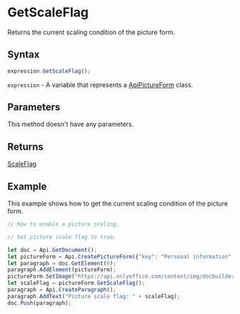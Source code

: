 # GetScaleFlag

Returns the current scaling condition of the picture form.

## Syntax

```javascript
expression.GetScaleFlag();
```

`expression` - A variable that represents a [ApiPictureForm](../ApiPictureForm.md) class.

## Parameters

This method doesn't have any parameters.

## Returns

[ScaleFlag](../../Enumeration/ScaleFlag.md)

## Example

This example shows how to get the current scaling condition of the picture form.

```javascript editor-pdf
// How to enable a picture scaling.

// Set picture scale flag to true.

let doc = Api.GetDocument();
let pictureForm = Api.CreatePictureForm({"key": "Personal information", "tip": "Upload your photo", "required": true, "placeholder": "Photo", "scaleFlag": "tooBig", "lockAspectRatio": true, "respectBorders": false, "shiftX": 50, "shiftY": 50});
let paragraph = doc.GetElement(0);
paragraph.AddElement(pictureForm);
pictureForm.SetImage("https://api.onlyoffice.com/content/img/docbuilder/examples/user-profile.png");
let scaleFlag = pictureForm.GetScaleFlag();
paragraph = Api.CreateParagraph();
paragraph.AddText("Picture scale flag: " + scaleFlag);
doc.Push(paragraph);
```
